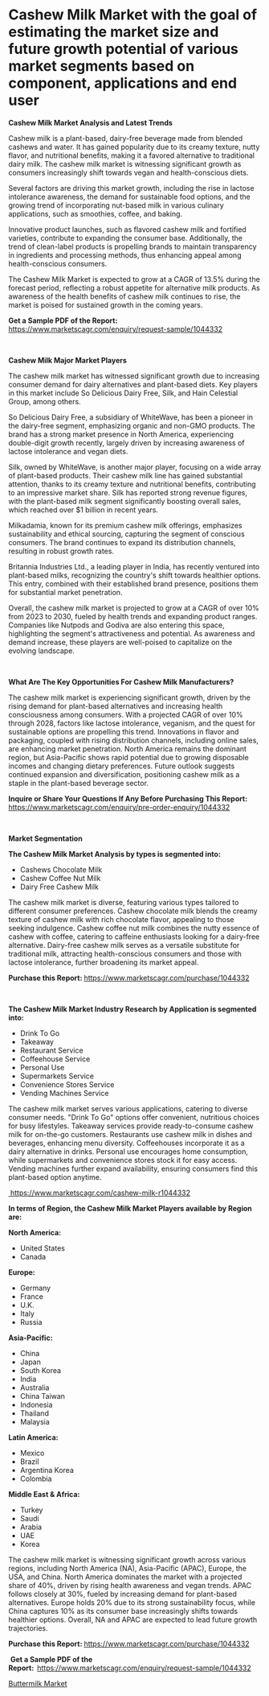<p><h1>Cashew Milk Market with the goal of estimating the market size and future growth potential of various market segments based on component, applications and end user</h1></p><p><strong>Cashew Milk Market Analysis and Latest Trends</strong></p>
<p><p>Cashew milk is a plant-based, dairy-free beverage made from blended cashews and water. It has gained popularity due to its creamy texture, nutty flavor, and nutritional benefits, making it a favored alternative to traditional dairy milk. The cashew milk market is witnessing significant growth as consumers increasingly shift towards vegan and health-conscious diets. </p><p>Several factors are driving this market growth, including the rise in lactose intolerance awareness, the demand for sustainable food options, and the growing trend of incorporating nut-based milk in various culinary applications, such as smoothies, coffee, and baking. </p><p>Innovative product launches, such as flavored cashew milk and fortified varieties, contribute to expanding the consumer base. Additionally, the trend of clean-label products is propelling brands to maintain transparency in ingredients and processing methods, thus enhancing appeal among health-conscious consumers. </p><p>The Cashew Milk Market is expected to grow at a CAGR of 13.5% during the forecast period, reflecting a robust appetite for alternative milk products. As awareness of the health benefits of cashew milk continues to rise, the market is poised for sustained growth in the coming years.</p></p>
<p><strong>Get a Sample PDF of the Report:&nbsp;</strong> <a href="https://www.marketscagr.com/enquiry/request-sample/1044332?utm_campaign=3166&utm_medium=2&utm_source=Github&utm_content=ia&utm_term=07042025&utm_id=cashew-milk">https://www.marketscagr.com/enquiry/request-sample/1044332</a></p>
<p>&nbsp;</p>
<p><strong>Cashew Milk Major Market Players</strong></p>
<p><p>The cashew milk market has witnessed significant growth due to increasing consumer demand for dairy alternatives and plant-based diets. Key players in this market include So Delicious Dairy Free, Silk, and Hain Celestial Group, among others.</p><p>So Delicious Dairy Free, a subsidiary of WhiteWave, has been a pioneer in the dairy-free segment, emphasizing organic and non-GMO products. The brand has a strong market presence in North America, experiencing double-digit growth recently, largely driven by increasing awareness of lactose intolerance and vegan diets.</p><p>Silk, owned by WhiteWave, is another major player, focusing on a wide array of plant-based products. Their cashew milk line has gained substantial attention, thanks to its creamy texture and nutritional benefits, contributing to an impressive market share. Silk has reported strong revenue figures, with the plant-based milk segment significantly boosting overall sales, which reached over $1 billion in recent years.</p><p>Milkadamia, known for its premium cashew milk offerings, emphasizes sustainability and ethical sourcing, capturing the segment of conscious consumers. The brand continues to expand its distribution channels, resulting in robust growth rates. </p><p>Britannia Industries Ltd., a leading player in India, has recently ventured into plant-based milks, recognizing the country's shift towards healthier options. This entry, combined with their established brand presence, positions them for substantial market penetration.</p><p>Overall, the cashew milk market is projected to grow at a CAGR of over 10% from 2023 to 2030, fueled by health trends and expanding product ranges. Companies like Nutpods and Godiva are also entering this space, highlighting the segment's attractiveness and potential. As awareness and demand increase, these players are well-poised to capitalize on the evolving landscape.</p></p>
<p>&nbsp;</p>
<p><strong>What Are The Key Opportunities For Cashew Milk Manufacturers?</strong></p>
<p><p>The cashew milk market is experiencing significant growth, driven by the rising demand for plant-based alternatives and increasing health consciousness among consumers. With a projected CAGR of over 10% through 2028, factors like lactose intolerance, veganism, and the quest for sustainable options are propelling this trend. Innovations in flavor and packaging, coupled with rising distribution channels, including online sales, are enhancing market penetration. North America remains the dominant region, but Asia-Pacific shows rapid potential due to growing disposable incomes and changing dietary preferences. Future outlook suggests continued expansion and diversification, positioning cashew milk as a staple in the plant-based beverage sector.</p></p>
<p><strong>Inquire or Share Your Questions If Any Before Purchasing This Report:</strong> <a href="https://www.marketscagr.com/enquiry/pre-order-enquiry/1044332?utm_campaign=3166&utm_medium=2&utm_source=Github&utm_content=ia&utm_term=07042025&utm_id=cashew-milk">https://www.marketscagr.com/enquiry/pre-order-enquiry/1044332</a></p>
<p>&nbsp;</p>
<p><strong>Market Segmentation</strong></p>
<p><strong>The Cashew Milk Market Analysis by types is segmented into:</strong></p>
<p><ul><li>Cashews Chocolate Milk</li><li>Cashew Coffee Nut Milk</li><li>Dairy Free Cashew Milk</li></ul></p>
<p><p>The cashew milk market is diverse, featuring various types tailored to different consumer preferences. Cashew chocolate milk blends the creamy texture of cashew milk with rich chocolate flavor, appealing to those seeking indulgence. Cashew coffee nut milk combines the nutty essence of cashew with coffee, catering to caffeine enthusiasts looking for a dairy-free alternative. Dairy-free cashew milk serves as a versatile substitute for traditional milk, attracting health-conscious consumers and those with lactose intolerance, further broadening its market appeal.</p></p>
<p><strong>Purchase this Report:&nbsp;</strong><a href="https://www.marketscagr.com/purchase/1044332?utm_campaign=3166&utm_medium=2&utm_source=Github&utm_content=ia&utm_term=07042025&utm_id=cashew-milk">https://www.marketscagr.com/purchase/1044332</a></p>
<p>&nbsp;</p>
<p><strong>The Cashew Milk Market Industry Research by Application is segmented into:</strong></p>
<p><ul><li>Drink To Go</li><li>Takeaway</li><li>Restaurant Service</li><li>Coffeehouse Service</li><li>Personal Use</li><li>Supermarkets Service</li><li>Convenience Stores Service</li><li>Vending Machines Service</li></ul></p>
<p><p>The cashew milk market serves various applications, catering to diverse consumer needs. "Drink To Go" options offer convenient, nutritious choices for busy lifestyles. Takeaway services provide ready-to-consume cashew milk for on-the-go customers. Restaurants use cashew milk in dishes and beverages, enhancing menu diversity. Coffeehouses incorporate it as a dairy alternative in drinks. Personal use encourages home consumption, while supermarkets and convenience stores stock it for easy access. Vending machines further expand availability, ensuring consumers find this plant-based option anytime.</p></p>
<p><a href="https://www.marketscagr.com/cashew-milk-r1044332?utm_campaign=3166&utm_medium=2&utm_source=Github&utm_content=ia&utm_term=07042025&utm_id=cashew-milk">&nbsp;https://www.marketscagr.com/cashew-milk-r1044332</a></p>
<p><strong>In terms of Region, the Cashew Milk Market Players available by Region are:</strong></p>
<p>
    <p> <strong> North America: </strong>
        <ul>
            <li>United States</li>
            <li>Canada</li>
        </ul>
        </p> 
    <p> <strong> Europe: </strong>
        <ul>
            <li>Germany</li>
            <li>France</li>
            <li>U.K.</li>
            <li>Italy</li>
            <li>Russia</li>
        </ul>
        </p> 
    <p> <strong> Asia-Pacific: </strong>
        <ul>
            <li>China</li>
            <li>Japan</li>
            <li>South Korea</li>
            <li>India</li>
            <li>Australia</li>
            <li>China Taiwan</li>
            <li>Indonesia</li>
            <li>Thailand</li>
            <li>Malaysia</li>
        </ul>
        </p> 
    <p> <strong> Latin America: </strong>
        <ul>
            <li>Mexico</li>
            <li>Brazil</li>
            <li>Argentina Korea</li>
            <li>Colombia</li>
        </ul>
        </p> 
    <p> <strong> Middle East & Africa: </strong>
        <ul>
            <li>Turkey</li>
            <li>Saudi</li>
            <li>Arabia</li>
            <li>UAE</li>
            <li>Korea</li>
        </ul>
    </p>
    </p>
<p><p>The cashew milk market is witnessing significant growth across various regions, including North America (NA), Asia-Pacific (APAC), Europe, the USA, and China. North America dominates the market with a projected share of 40%, driven by rising health awareness and vegan trends. APAC follows closely at 30%, fueled by increasing demand for plant-based alternatives. Europe holds 20% due to its strong sustainability focus, while China captures 10% as its consumer base increasingly shifts towards healthier options. Overall, NA and APAC are expected to lead future growth trajectories.</p></p>
<p><strong>Purchase this Report: </strong><a href="https://www.marketscagr.com/purchase/1044332?utm_campaign=3166&utm_medium=2&utm_source=Github&utm_content=ia&utm_term=07042025&utm_id=cashew-milk">https://www.marketscagr.com/purchase/1044332</a></p>
<p>&nbsp;<strong>Get a Sample PDF of the Report:&nbsp;&nbsp;</strong><a href="https://www.marketscagr.com/enquiry/request-sample/1044332?utm_campaign=3166&utm_medium=2&utm_source=Github&utm_content=ia&utm_term=07042025&utm_id=cashew-milk">https://www.marketscagr.com/enquiry/request-sample/1044332</a></p>
<p><strong></strong></p>
<p><p><a href="https://github.com/saoneubeh8/Market-Research-Report-List-1/blob/main/buttermilk-market.md?utm_campaign=3166&utm_medium=2&utm_source=Github&utm_content=ia&utm_term=07042025&utm_id=cashew-milk">Buttermilk Market</a></p></p>